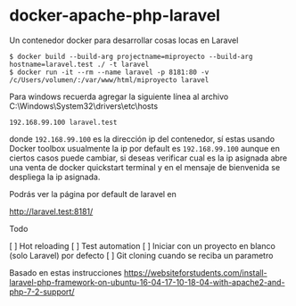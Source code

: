 # docker-apache-php-laravel

Un contenedor docker para desarrollar cosas locas en Laravel

```
$ docker build --build-arg projectname=miproyecto --build-arg hostname=laravel.test ./ -t laravel
$ docker run -it --rm --name laravel -p 8181:80 -v /c/Users/volumen/:/var/www/html/miproyecto laravel
```

Para windows recuerda agregar la siguiente línea al archivo C:\Windows\System32\drivers\etc\hosts
```
192.168.99.100 laravel.test
```

donde `192.168.99.100` es la dirección ip del contenedor, sí estas usando Docker toolbox usualmente la ip por default es `192.168.99.100` aunque en ciertos casos puede cambiar, si deseas verificar cual es la ip asignada abre una venta de docker quickstart terminal y en el mensaje de bienvenida se despliega la ip asignada.


Podrás ver la página por default de laravel en

http://laravel.test:8181/

Todo

[ ] Hot reloading
[ ] Test automation
[ ] Iniciar con un proyecto en blanco (solo Laravel) por defecto
[ ] Git cloning cuando se reciba un parametro


Basado en estas instrucciones 
https://websiteforstudents.com/install-laravel-php-framework-on-ubuntu-16-04-17-10-18-04-with-apache2-and-php-7-2-support/
